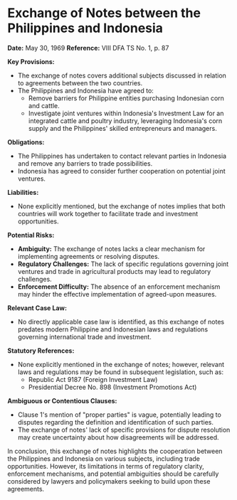 **Exchange of Notes between the Philippines and Indonesia**
===========================================================

**Date:** May 30, 1969
**Reference:** VIII DFA TS No. 1, p. 87

**Key Provisions:**

* The exchange of notes covers additional subjects discussed in relation to agreements between the two countries.
* The Philippines and Indonesia have agreed to:
	+ Remove barriers for Philippine entities purchasing Indonesian corn and cattle.
	+ Investigate joint ventures within Indonesia's Investment Law for an integrated cattle and poultry industry, leveraging Indonesia's corn supply and the Philippines' skilled entrepreneurs and managers.

**Obligations:**

* The Philippines has undertaken to contact relevant parties in Indonesia and remove any barriers to trade possibilities.
* Indonesia has agreed to consider further cooperation on potential joint ventures.

**Liabilities:**

* None explicitly mentioned, but the exchange of notes implies that both countries will work together to facilitate trade and investment opportunities.

**Potential Risks:**

* **Ambiguity:** The exchange of notes lacks a clear mechanism for implementing agreements or resolving disputes.
* **Regulatory Challenges:** The lack of specific regulations governing joint ventures and trade in agricultural products may lead to regulatory challenges.
* **Enforcement Difficulty:** The absence of an enforcement mechanism may hinder the effective implementation of agreed-upon measures.

**Relevant Case Law:**

* No directly applicable case law is identified, as this exchange of notes predates modern Philippine and Indonesian laws and regulations governing international trade and investment.

**Statutory References:**

* None explicitly mentioned in the exchange of notes; however, relevant laws and regulations may be found in subsequent legislation, such as:
	+ Republic Act 9187 (Foreign Investment Law)
	+ Presidential Decree No. 898 (Investment Promotions Act)

**Ambiguous or Contentious Clauses:**

* Clause 1's mention of "proper parties" is vague, potentially leading to disputes regarding the definition and identification of such parties.
* The exchange of notes' lack of specific provisions for dispute resolution may create uncertainty about how disagreements will be addressed.

In conclusion, this exchange of notes highlights the cooperation between the Philippines and Indonesia on various subjects, including trade opportunities. However, its limitations in terms of regulatory clarity, enforcement mechanisms, and potential ambiguities should be carefully considered by lawyers and policymakers seeking to build upon these agreements.